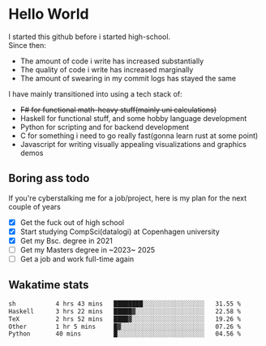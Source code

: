 # Hello World

I started this github before i started high-school.  
Since then:
- The amount of code i write has increased substantially
- The quality of code i write has increased marginally
- The amount of swearing in my commit logs has stayed the same

I have mainly transitioned into using a tech stack of:
- ~~F# for functional math-heavy stuff(mainly uni calculations)~~
- Haskell for functional stuff, and some hobby language development
- Python for scripting and for backend development
- C for something i need to go really fast(gonna learn rust at some point)
- Javascript for writing visually appealing visualizations and graphics demos

## Boring ass todo
If you're cyberstalking me for a job/project, here is my plan for the next couple of years
- [x] Get the fuck out of high school
- [x] Start studying CompSci(datalogi) at Copenhagen university
- [x] Get my Bsc. degree in 2021
- [ ] Get my Masters degree in ~2023~ 2025
- [ ] Get a job and work full-time again

## Wakatime stats
<!--START_SECTION:waka-->

```txt
sh           4 hrs 43 mins   ████████░░░░░░░░░░░░░░░░░   31.55 %
Haskell      3 hrs 22 mins   █████▓░░░░░░░░░░░░░░░░░░░   22.58 %
TeX          2 hrs 52 mins   ████▓░░░░░░░░░░░░░░░░░░░░   19.26 %
Other        1 hr 5 mins     █▓░░░░░░░░░░░░░░░░░░░░░░░   07.26 %
Python       40 mins         █░░░░░░░░░░░░░░░░░░░░░░░░   04.56 %
```

<!--END_SECTION:waka-->

